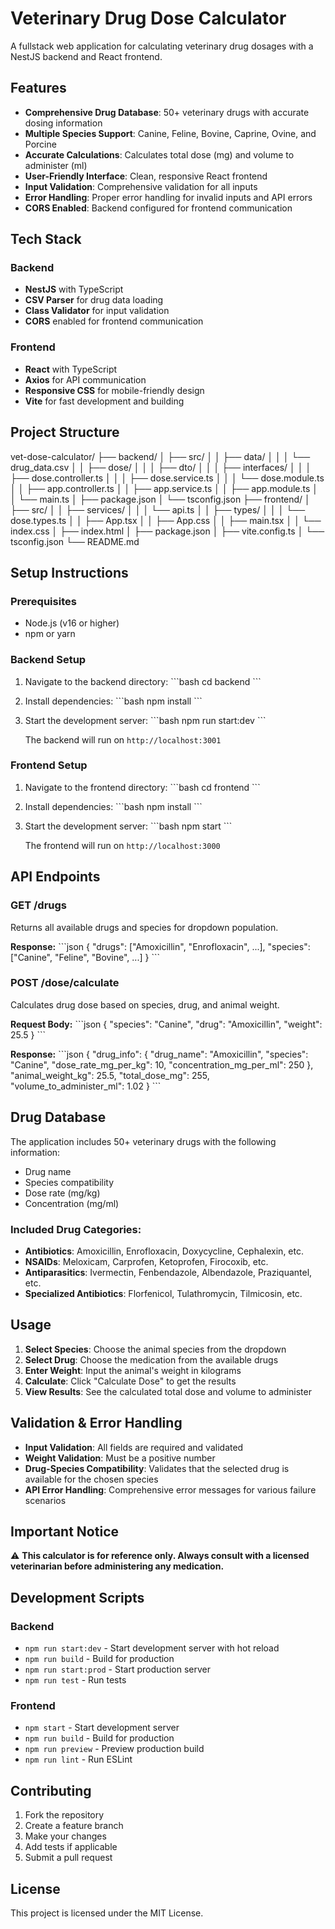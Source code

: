 # Veterinary Drug Dose Calculator

A fullstack web application for calculating veterinary drug dosages with a NestJS backend and React frontend.

## Features

- **Comprehensive Drug Database**: 50+ veterinary drugs with accurate dosing information
- **Multiple Species Support**: Canine, Feline, Bovine, Caprine, Ovine, and Porcine
- **Accurate Calculations**: Calculates total dose (mg) and volume to administer (ml)
- **User-Friendly Interface**: Clean, responsive React frontend
- **Input Validation**: Comprehensive validation for all inputs
- **Error Handling**: Proper error handling for invalid inputs and API errors
- **CORS Enabled**: Backend configured for frontend communication

## Tech Stack

### Backend
- **NestJS** with TypeScript
- **CSV Parser** for drug data loading
- **Class Validator** for input validation
- **CORS** enabled for frontend communication

### Frontend
- **React** with TypeScript
- **Axios** for API communication
- **Responsive CSS** for mobile-friendly design
- **Vite** for fast development and building

## Project Structure
vet-dose-calculator/
├── backend/
│   ├── src/
│   │   ├── data/
│   │   │   └── drug_data.csv
│   │   ├── dose/
│   │   │   ├── dto/
│   │   │   ├── interfaces/
│   │   │   ├── dose.controller.ts
│   │   │   ├── dose.service.ts
│   │   │   └── dose.module.ts
│   │   ├── app.controller.ts
│   │   ├── app.service.ts
│   │   ├── app.module.ts
│   │   └── main.ts
│   ├── package.json
│   └── tsconfig.json
├── frontend/
│   ├── src/
│   │   ├── services/
│   │   │   └── api.ts
│   │   ├── types/
│   │   │   └── dose.types.ts
│   │   ├── App.tsx
│   │   ├── App.css
│   │   ├── main.tsx
│   │   └── index.css
│   ├── index.html
│   ├── package.json
│   ├── vite.config.ts
│   └── tsconfig.json
└── README.md


## Setup Instructions

### Prerequisites
- Node.js (v16 or higher)
- npm or yarn

### Backend Setup

1. Navigate to the backend directory:
   \`\`\`bash
   cd backend
   \`\`\`

2. Install dependencies:
   \`\`\`bash
   npm install
   \`\`\`

3. Start the development server:
   \`\`\`bash
   npm run start:dev
   \`\`\`

   The backend will run on `http://localhost:3001`

### Frontend Setup

1. Navigate to the frontend directory:
   \`\`\`bash
   cd frontend
   \`\`\`

2. Install dependencies:
   \`\`\`bash
   npm install
   \`\`\`

3. Start the development server:
   \`\`\`bash
   npm start
   \`\`\`

   The frontend will run on `http://localhost:3000`

## API Endpoints

### GET /drugs
Returns all available drugs and species for dropdown population.

**Response:**
\`\`\`json
{
  "drugs": ["Amoxicillin", "Enrofloxacin", ...],
  "species": ["Canine", "Feline", "Bovine", ...]
}
\`\`\`

### POST /dose/calculate
Calculates drug dose based on species, drug, and animal weight.

**Request Body:**
\`\`\`json
{
  "species": "Canine",
  "drug": "Amoxicillin",
  "weight": 25.5
}
\`\`\`

**Response:**
\`\`\`json
{
  "drug_info": {
    "drug_name": "Amoxicillin",
    "species": "Canine",
    "dose_rate_mg_per_kg": 10,
    "concentration_mg_per_ml": 250
  },
  "animal_weight_kg": 25.5,
  "total_dose_mg": 255,
  "volume_to_administer_ml": 1.02
}
\`\`\`

## Drug Database

The application includes 50+ veterinary drugs with the following information:
- Drug name
- Species compatibility
- Dose rate (mg/kg)
- Concentration (mg/ml)

### Included Drug Categories:
- **Antibiotics**: Amoxicillin, Enrofloxacin, Doxycycline, Cephalexin, etc.
- **NSAIDs**: Meloxicam, Carprofen, Ketoprofen, Firocoxib, etc.
- **Antiparasitics**: Ivermectin, Fenbendazole, Albendazole, Praziquantel, etc.
- **Specialized Antibiotics**: Florfenicol, Tulathromycin, Tilmicosin, etc.

## Usage

1. **Select Species**: Choose the animal species from the dropdown
2. **Select Drug**: Choose the medication from the available drugs
3. **Enter Weight**: Input the animal's weight in kilograms
4. **Calculate**: Click "Calculate Dose" to get the results
5. **View Results**: See the calculated total dose and volume to administer

## Validation & Error Handling

- **Input Validation**: All fields are required and validated
- **Weight Validation**: Must be a positive number
- **Drug-Species Compatibility**: Validates that the selected drug is available for the chosen species
- **API Error Handling**: Comprehensive error messages for various failure scenarios

## Important Notice

⚠️ **This calculator is for reference only. Always consult with a licensed veterinarian before administering any medication.**

## Development Scripts

### Backend
- `npm run start:dev` - Start development server with hot reload
- `npm run build` - Build for production
- `npm run start:prod` - Start production server
- `npm run test` - Run tests

### Frontend
- `npm start` - Start development server
- `npm run build` - Build for production
- `npm run preview` - Preview production build
- `npm run lint` - Run ESLint

## Contributing

1. Fork the repository
2. Create a feature branch
3. Make your changes
4. Add tests if applicable
5. Submit a pull request

## License

This project is licensed under the MIT License.
